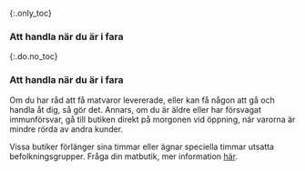 {:.only_toc} 
 ### Att handla när du är i fara

 {:.do.no_toc} 
 ### Att handla när du är i fara

Om du har råd att få matvaror levererade, eller kan få någon att gå och handla åt dig, så gör det. Annars, om du är äldre eller har försvagat immunförsvar, gå till butiken direkt på morgonen vid öppning, när varorna är mindre rörda av andra kunder. 

Vissa butiker förlänger sina timmar eller ägnar speciella timmar utsatta befolkningsgrupper. Fråga din matbutik, mer information [här](https://twitter.com/mcuban/status/1239244137834127362).
